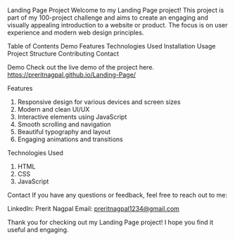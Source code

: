 Landing Page Project
Welcome to my Landing Page project! This project is part of my 100-project challenge and aims to create an engaging and visually appealing introduction to a website or product. The focus is on user experience and modern web design principles.

Table of Contents
Demo
Features
Technologies Used
Installation
Usage
Project Structure
Contributing
Contact


Demo
Check out the live demo of the project here.
https://preritnagpal.github.io/Landing-Page/

Features
1. Responsive design for various devices and screen sizes
2. Modern and clean UI/UX
3. Interactive elements using JavaScript
4. Smooth scrolling and navigation
5. Beautiful typography and layout
6. Engaging animations and transitions

Technologies Used
1. HTML
2. CSS
3. JavaScript

Contact
If you have any questions or feedback, feel free to reach out to me:

LinkedIn: Prerit Nagpal
Email: preritnagpal1234@gmail.com

Thank you for checking out my Landing Page project! I hope you find it useful and engaging.







